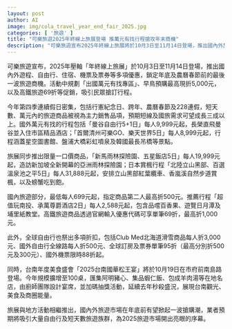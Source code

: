 ```yaml
---
layout: post
author: AI
image: img/cola_travel_year_end_fair_2025.jpg
categories: [ '旅遊' ]
title: "可樂旅遊2025年終線上旅展登場 推萬元有找行程搶攻年末商機"  
description: "可樂旅遊宣布2025年終線上旅展將於10月3日至11月14日登場，推出國內外旅遊、自由行、住宿、機票及票券優惠，主打萬元有找專區、早鳥最高現折5,000元及高鐵旅遊69折，鎖定年底及農曆春節短天數旅遊需求，預期短線及國旅成長三成以上。"  "
---
```

可樂旅遊宣布，2025年壓軸「年終線上旅展」於10月3日至11月14日登場，推出國內外遊程、自由行、住宿、機票及票券等多項優惠，鎖定年底及農曆春節前的最後一波旅遊商機。活動中規劃「出國萬元有找專區」、早鳥預購最高現折5,000元，以及高鐵旅遊69折等促銷，吸引民眾搶訂行程。

今年第四季連續假日密集，包括行憲紀念日、跨年、農曆春節及228連假，短天數、萬元內的旅遊商品被視為主力銷售品項，預期短線及國旅需求可望成長三成以上。國外萬元有找的行程包括「曼谷自由行5+1日」每人9,999元起，長榮直飛曼谷並入住市區精品酒店；「首爾清州可樂GO、樂天世界5日」每人8,999元起，行程涵蓋星空圖書館、盤浦大橋彩虹噴泉及韓國最長吊橋等景點。

旅展同步推出限量一口價商品，「新馬雨林探險園、五星飯店5日」每人19,999元起，造訪新加坡全新開幕的亞洲雨林探險園；日本賞楓行程「北陸立山黑部、百選溫泉池之平5日」每人31,888元起，安排立山黑部紅葉纜車、香嵐溪自然步道賞楓，以及螃蟹吃到飽。

國內旅遊部分，最低每人699元起，指定商品第二人最高折500元。推薦行程「超值玩南投、承萬尊爵酒店2日」每人2,588元起，包含品嚐百香果、遊覽日月潭及埔里紙教堂。高鐵旅遊商品透過官網輸入優惠代碼可享單筆69折，最高折1,000元。

此外，全球自由行也祭出多項折扣，包括Club Med北海道滑雪商品每人折3,000元、國外自由行全線路每人折500元、全球訂房及票券單筆95折（最高分別折500元及300元）、國外機票限時88折起。

同時，台南年度美食盛會「2025台南國華松王宴」將於10月19日在市府前南島路登場。今年規模擴增至100桌，匯集阿明豬心、集品蝦仁飯、包成羊肉湯等在地名店，由廚師團隊設計宴席，並加碼抽獎活動，延續去年秒殺盛況，展現台南觀光、美食及商圈能量。

旅展與地方活動相繼推出，國內外旅遊市場在年底前有望掀起一波搶購潮，業者預期將吸引大量自由行及短天數旅遊族群，為2025旅遊市場開出亮眼的序幕。